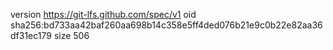 version https://git-lfs.github.com/spec/v1
oid sha256:bd733aa42baf260aa698b14c358e5ff4ded076b21e9c0b22e82aa36df31ec179
size 506
